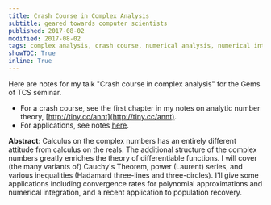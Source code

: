 ```yaml
---
title: Crash Course in Complex Analysis
subtitle: geared towards computer scientists
published: 2017-08-02
modified: 2017-08-02
tags: complex analysis, crash course, numerical analysis, numerical integration, polynomials, Chebyshev polynomials
showTOC: True
inline: True
---
```


Here are notes for my talk "Crash course in complex analysis" for the Gems of TCS seminar. 

* For a crash course, see the first chapter in my notes on analytic number theory, [http://tiny.cc/annt](http://tiny.cc/annt).
* For applications, see notes [here](https://www.dropbox.com/s/fn854rj0j98ij6d/complex_cs.pdf?dl=0).

**Abstract**: Calculus on the complex numbers has an entirely different attitude from calculus on the reals. The additional structure of the complex numbers greatly enriches the theory of differentiable functions. I will cover (the many variants of) Cauchy's Theorem, power (Laurent) series, and various inequalities (Hadamard three-lines and three-circles). I'll give some applications including convergence rates for polynomial approximations and numerical integration, and a recent application to population recovery.
